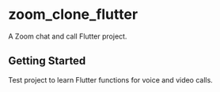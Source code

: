 # zoom_clone_flutter

A Zoom chat and call Flutter project.

## Getting Started

Test project to learn Flutter functions for voice and video calls.
